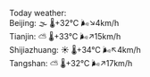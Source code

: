 Today weather:  
Beijing: 🌫  🌡️+32°C 🌬️↘4km/h  
Tianjin: ⛅️  🌡️+33°C 🌬️↗15km/h  
Shijiazhuang: ☀️   🌡️+34°C 🌬️↖4km/h  
Tangshan: ⛅️  🌡️+32°C 🌬️↗17km/h  
